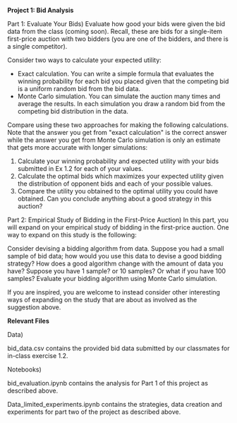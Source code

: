 **Project 1: Bid Analysis**

Part 1: Evaluate Your Bids)
Evaluate how good your bids were given the bid data from the class (coming soon).  Recall, these are bids for a single-item first-price auction with two bidders (you are one of the bidders, and there is a single competitor).

Consider two ways to calculate your expected utility:
- Exact calculation.  You can write a simple formula that evaluates the winning probability for each bid you placed given that the competing bid is a uniform random bid from the bid data. 
- Monte Carlo simulation.  You can simulate the auction many times and average the results.  In each simulation you draw a random bid from the competing bid distribution in the data.

Compare using these two approaches for making the following calculations.  Note that the answer you get from "exact calculation" is the correct answer while the answer you get from Monte Carlo simulation is only an estimate that gets more accurate with longer simulations:

1. Calculate your winning probability and expected utility with your bids submitted in Ex 1.2 for each of your values.
2. Calculate the optimal bids which maximizes your expected utility given the distribution of opponent bids and each of your possible values.
3. Compare the utility you obtained to the optimal utility you could have obtained.  Can you conclude anything about a good strategy in this auction?

Part 2: Empirical Study of Bidding in the First-Price Auction)
In this part, you will expand on your empirical study of bidding in the first-price auction.  One way to expand on this study is the following:
  
Consider devising a bidding algorithm from data.  Suppose you had a small sample of bid data; how would you use this data to devise a good bidding strategy?  How does a good algorithm change with the amount of data you have?  Suppose you have 1 sample?  or 10 samples?  Or what if you have 100 samples?  Evaluate your bidding algorithm using Monte Carlo simulation.

If you are inspired, you are welcome to instead consider other interesting ways of expanding on the study that are about as involved as the suggestion above. 

**Relevant Files**

Data)

bid_data.csv contains the provided bid data submitted by our classmates for in-class exercise 1.2.

Notebooks)

bid_evaluation.ipynb contains the analysis for Part 1 of this project as described above.

Data_limited_experiments.ipynb contains the strategies, data creation and experiments for part two of the project as described above.
